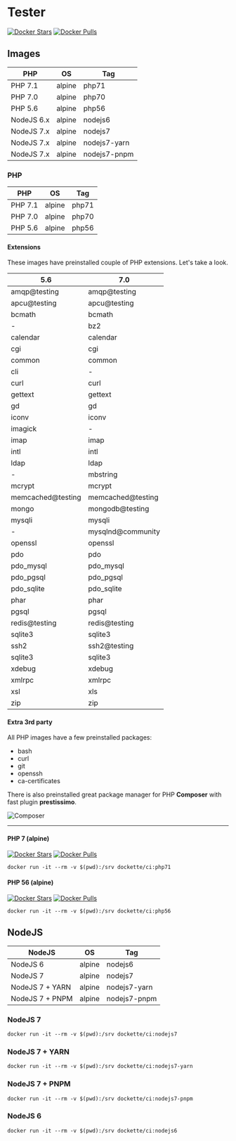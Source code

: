 # Tester

[![Docker Stars](https://img.shields.io/docker/stars/dockette/ci.svg?style=flat)](https://hub.docker.com/r/dockette/ci/)
[![Docker Pulls](https://img.shields.io/docker/pulls/dockette/ci.svg?style=flat)](https://hub.docker.com/r/dockette/ci/)

## Images

| PHP        | OS     | Tag     |
|------------|--------|---------|
| PHP 7.1    | alpine | php71   |
| PHP 7.0    | alpine | php70   |
| PHP 5.6    | alpine | php56   |
| NodeJS 6.x | alpine | nodejs6 |
| NodeJS 7.x | alpine | nodejs7 |
| NodeJS 7.x | alpine | nodejs7-yarn |
| NodeJS 7.x | alpine | nodejs7-pnpm |

### PHP

| PHP      | OS     | Tag    |
|----------|--------|--------|
| PHP 7.1  | alpine | php71  |
| PHP 7.0  | alpine | php70  |
| PHP 5.6  | alpine | php56  |

#### Extensions

These images have preinstalled couple of PHP extensions. Let's take a look.

| 5.6               | 7.0               |
|-------------------|-------------------|
| amqp@testing      | amqp@testing      |
| apcu@testing      | apcu@testing      |
| bcmath            | bcmath            |
| -                 | bz2               |
| calendar          | calendar          |
| cgi               | cgi               |
| common            | common            |
| cli               | -                 |
| curl              | curl              |
| gettext           | gettext           |
| gd                | gd                |
| iconv             | iconv             |
| imagick           | -                 |
| imap              | imap              |
| intl              | intl              |
| ldap              | ldap              |
| -                 | mbstring          |
| mcrypt            | mcrypt            |
| memcached@testing | memcached@testing |
| mongo             | mongodb@testing   |
| mysqli            | mysqli            |
| -                 | mysqlnd@community |
| openssl           | openssl           |
| pdo               | pdo               |
| pdo_mysql         | pdo_mysql         |
| pdo_pgsql         | pdo_pgsql         |
| pdo_sqlite        | pdo_sqlite        |
| phar              | phar              |
| pgsql             | pgsql             |
| redis@testing     | redis@testing     |
| sqlite3           | sqlite3           |
| ssh2              | ssh2@testing      |
| sqlite3           | sqlite3           |
| xdebug            | xdebug            |
| xmlrpc            | xmlrpc            |
| xsl               | xls               |
| zip               | zip               |

#### Extra 3rd party

All PHP images have a few preinstalled packages:

- bash
- curl
- git
- openssh
- ca-certificates

There is also preinstalled great package manager for PHP **Composer** with
fast plugin **prestissimo**.

![Composer](https://avatars3.githubusercontent.com/u/837015?v=3&s=200)

-----

#### PHP 7 (alpine)

[![Docker Stars](https://img.shields.io/docker/stars/dockette/ci-php71.svg?style=flat)](https://hub.docker.com/r/dockette/ci-php71/)
[![Docker Pulls](https://img.shields.io/docker/pulls/dockette/ci-php71.svg?style=flat)](https://hub.docker.com/r/dockette/ci-php71/)

```
docker run -it --rm -v $(pwd):/srv dockette/ci:php71
```

#### PHP 56 (alpine)

[![Docker Stars](https://img.shields.io/docker/stars/dockette/ci-php56.svg?style=flat)](https://hub.docker.com/r/dockette/ci-php56/)
[![Docker Pulls](https://img.shields.io/docker/pulls/dockette/ci-php56.svg?style=flat)](https://hub.docker.com/r/dockette/ci-php56/)

```
docker run -it --rm -v $(pwd):/srv dockette/ci:php56
```

## NodeJS

| NodeJS          | OS     | Tag           |
|-----------------|--------|---------------|
| NodeJS 6        | alpine | nodejs6       |
| NodeJS 7        | alpine | nodejs7       |
| NodeJS 7 + YARN | alpine | nodejs7-yarn  |
| NodeJS 7 + PNPM | alpine | nodejs7-pnpm  |

### NodeJS 7

```
docker run -it --rm -v $(pwd):/srv dockette/ci:nodejs7
```

### NodeJS 7 + YARN

```
docker run -it --rm -v $(pwd):/srv dockette/ci:nodejs7-yarn
```

### NodeJS 7 + PNPM

```
docker run -it --rm -v $(pwd):/srv dockette/ci:nodejs7-pnpm
```

### NodeJS 6

```
docker run -it --rm -v $(pwd):/srv dockette/ci:nodejs6
```
